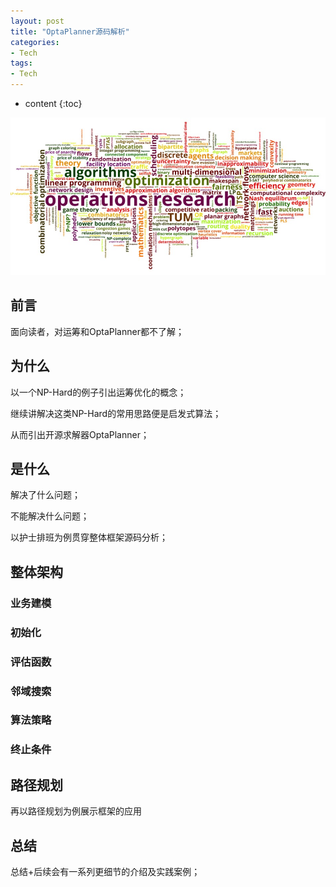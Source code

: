 ```yaml
---
layout: post
title: "OptaPlanner源码解析"
categories: 
- Tech
tags:
- Tech
---
```


* content
{:toc}

![vim](/css/pics/2022/2022-02-12-or.jpeg)

## 前言
面向读者，对运筹和OptaPlanner都不了解；

## 为什么

以一个NP-Hard的例子引出运筹优化的概念；

继续讲解决这类NP-Hard的常用思路便是启发式算法；

从而引出开源求解器OptaPlanner；

## 是什么 

解决了什么问题；

不能解决什么问题；

以护士排班为例贯穿整体框架源码分析；

## 整体架构

### 业务建模

### 初始化

### 评估函数

### 邻域搜索

### 算法策略

### 终止条件

## 路径规划

再以路径规划为例展示框架的应用

## 总结

总结+后续会有一系列更细节的介绍及实践案例；


